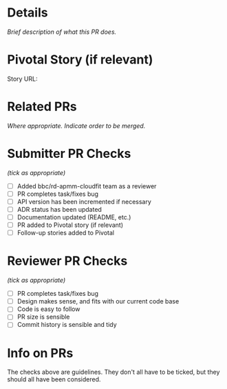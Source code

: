 # Details
_Brief description of what this PR does._

# Pivotal Story (if relevant)
Story URL:

# Related PRs
_Where appropriate. Indicate order to be merged._

# Submitter PR Checks
_(tick as appropriate)_

- [ ] Added bbc/rd-apmm-cloudfit team as a reviewer
- [ ] PR completes task/fixes bug
- [ ] API version has been incremented if necessary
- [ ] ADR status has been updated
- [ ] Documentation updated (README, etc.)
- [ ] PR added to Pivotal story (if relevant)
- [ ] Follow-up stories added to Pivotal

# Reviewer PR Checks
_(tick as appropriate)_

- [ ] PR completes task/fixes bug
- [ ] Design makes sense, and fits with our current code base
- [ ] Code is easy to follow
- [ ] PR size is sensible
- [ ] Commit history is sensible and tidy

# Info on PRs
The checks above are guidelines. They don't all have to be ticked, but they should all have been considered.
